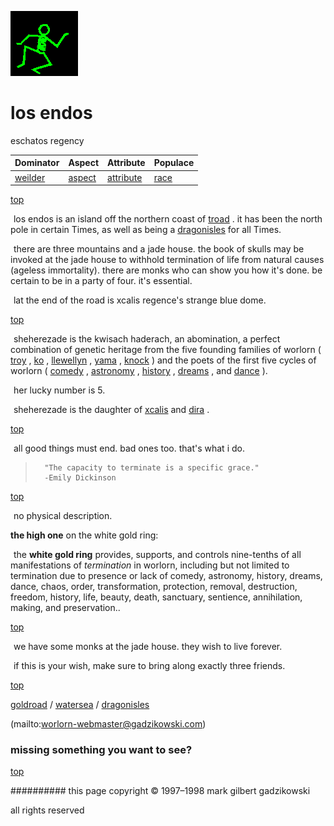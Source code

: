 ![dancer](assets/dancer.gif)

# los endos



eschatos regency

|  **Dominator**       |  **Aspect**        |  **Attribute**           |  **Populace**  | 
| -------------------- | ------------------ | ------------------------ | -------------- | 
|  [weilder](weilder)  |  [aspect](aspect)  |  [attribute](attribute)  |  [race](race)  | 

 

 [top](#top) 

  ![xparent](assets/xparent.gif)  los endos is an island off the northern coast of  [troad](troad.md) . it has been the north pole in certain Times, as well as being a  [dragonisles](dragonisles.md)  for all Times.

  ![xparent](assets/xparent.gif)  there are three mountains and a jade house. the book of skulls may be invoked at the jade house to withhold termination of life from natural causes (ageless immortality). there are monks who can show you how it's done. be certain to be in a party of four. it's essential.

  ![xparent](assets/xparent.gif)  lat the end of the road is xcalis regence's strange blue dome.

 

 [top](#top)  

  ![xparent](assets/xparent.gif)  sheherezade is the kwisach haderach, an abomination, a perfect combination of genetic heritage from the five founding families of worlorn ( [troy](troy.md) ,  [ko](ko.md) ,  [llewellyn](llewellyn.md) ,  [yama](yama.md) ,  [knock](knock.md) ) and the poets of the first five cycles of worlorn ( [comedy](comedy.md) ,  [astronomy](astronomy.md) ,  [history](history.md) ,  [dreams](dreams.md) , and  [dance](dance.md) ).

  ![xparent](assets/xparent.gif)  her lucky number is 5.

  ![xparent](assets/xparent.gif)  sheherezade is the daughter of  [xcalis](xcalis.md)  and  [dira](dira.md) .

 

 [top](#top)  

  ![xparent](assets/xparent.gif)  all good things must end. bad ones too. that's what i do.

 

> 
> 		"The capacity to terminate is a specific grace."
> 		-Emily Dickinson
> 	
> 	



 [top](#top) 

  ![xparent](assets/xparent.gif) no physical description.

 
 **the high one** on the white gold ring:

  ![xparent](assets/xparent.gif) the **white gold ring** provides, supports, and controls nine-tenths of all manifestations of *termination* in worlorn, including but not limited to termination due to presence or lack of comedy, astronomy, history, dreams, dance, chaos, order, transformation, protection, removal, destruction, freedom, history, life, beauty, death, sanctuary, sentience, annihilation, making, and preservation..

 



 [top](#top) 

  ![xparent](assets/xparent.gif)  we have some monks at the jade house. they wish to live forever.

  ![xparent](assets/xparent.gif)  if this is your wish, make sure to bring along exactly three friends.

 

 [top](#top) 

 [goldroad](goldroad.md)  /  [watersea](watersea.md)  /  [dragonisles](dragonisles.md)  

 (mailto:worlorn-webmaster@gadzikowski.com) 


### missing something you want to see?



 [top](#top) 


########## this page copyright © 1997–1998 mark gilbert gadzikowski

all rights reserved